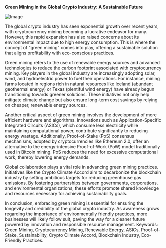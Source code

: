 **Green Mining in the Global Crypto Industry: A Sustainable Future**

![Image](https://github.com/user-attachments/assets/31692037-0104-4703-abd1-696b6a7dd41b)

The global crypto industry has seen exponential growth over recent years, with cryptocurrency mining becoming a lucrative endeavor for many. However, this rapid expansion has also raised concerns about its environmental impact due to high energy consumption. This is where the concept of "green mining" comes into play, offering a sustainable solution that aligns profitability with eco-conscious practices.

Green mining refers to the use of renewable energy sources and advanced technologies to reduce the carbon footprint associated with cryptocurrency mining. Key players in the global industry are increasingly adopting solar, wind, and hydroelectric power to fuel their operations. For instance, mining farms located in regions rich in natural resources like Iceland (abundant geothermal energy) or Texas (plentiful wind energy) have already begun transitioning towards greener solutions. These initiatives not only help mitigate climate change but also ensure long-term cost savings by relying on cheaper, renewable energy sources.

Another critical aspect of green mining involves the development of more efficient hardware and algorithms. Innovations such as Application-Specific Integrated Circuits (ASICs), which consume less electricity while maintaining computational power, contribute significantly to reducing energy wastage. Additionally, Proof-of-Stake (PoS) consensus mechanisms, adopted by cryptocurrencies like Ethereum 2.0, offer an alternative to the energy-intensive Proof-of-Work (PoW) model traditionally used in Bitcoin mining. PoS reduces the need for excessive computational work, thereby lowering energy demands.

Global collaboration plays a vital role in advancing green mining practices. Initiatives like the Crypto Climate Accord aim to decarbonize the blockchain industry by setting ambitious targets for reducing greenhouse gas emissions. By fostering partnerships between governments, corporations, and environmental organizations, these efforts promote shared knowledge and resources necessary for achieving sustainability goals.

In conclusion, embracing green mining is essential for ensuring the longevity and credibility of the global crypto industry. As awareness grows regarding the importance of environmentally friendly practices, more businesses will likely follow suit, paving the way for a cleaner future powered by innovation and responsible resource management. Keywords: Green Mining, Cryptocurrency Mining, Renewable Energy, ASICs, Proof-of-Stake, Sustainability, Crypto Climate Accord, Blockchain Industry, Eco-Friendly Practices.
